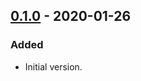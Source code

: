 ## [0.1.0](https://github.com/dividab/graphql-norm/compare/v0.1.0...v0.1.0) - 2020-01-26

### Added

- Initial version.
